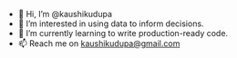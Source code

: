 - 👋 Hi, I’m @kaushikudupa
- 👀 I’m interested in using data to inform decisions.
- 🌱 I’m currently learning to write production-ready code.
- 📫 Reach me on kaushikudupa@gmail.com

<!---
kaushikudupa/kaushikudupa is a ✨ special ✨ repository because its `README.md` (this file) appears on your GitHub profile.
You can click the Preview link to take a look at your changes.
--->
